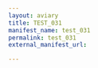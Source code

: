 ```yaml
---
layout: aviary
title: TEST_031
manifest_name: test_031
permalink: test_031
external_manifest_url: 

---
```

<!-- Add an essay or interpretive material below this line,
using HTML or markdown.  Do not modify this file above this line -->
